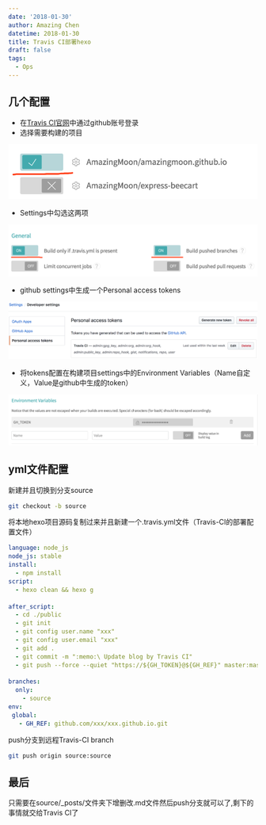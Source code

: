 ```yaml
---
date: '2018-01-30'
author: Amazing Chen
datetime: 2018-01-30
title: Travis CI部署hexo
draft: false
tags:
  - Ops   
---
```


## 几个配置

- 在[Travis CI官网](https://www.travis-ci.com/)中通过github账号登录
- 选择需要构建的项目

![An image](/assets/images/CI/ci_hexo1.png)

- Settings中勾选这两项

![An image](/assets/images/CI/ci_hexo2.png)

- github settings中生成一个Personal access tokens

![An image](/assets/images/CI/ci_hexo3.png)

- 将tokens配置在构建项目settings中的Environment Variables（Name自定义，Value是github中生成的token）

![An image](/assets/images/CI/ci_hexo4.png)

## yml文件配置

新建并且切换到分支source

``` bash
git checkout -b source
```

将本地hexo项目源码复制过来并且新建一个.travis.yml文件（Travis-CI的部署配置文件）

```yaml
language: node_js
node_js: stable
install:
  - npm install
script:
  - hexo clean && hexo g

after_script:
  - cd ./public
  - git init
  - git config user.name "xxx"
  - git config user.email "xxx"
  - git add .
  - git commit -m ":memo:\ Update blog by Travis CI"
  - git push --force --quiet "https://${GH_TOKEN}@${GH_REF}" master:master

branches:
  only:
    - source
env:
 global:
   - GH_REF: github.com/xxx/xxx.github.io.git
```

push分支到远程Travis-CI branch

``` bash
git push origin source:source
```

## 最后

只需要在source/_posts/文件夹下增删改.md文件然后push分支就可以了,剩下的事情就交给Travis CI了
